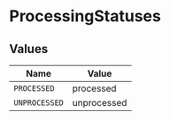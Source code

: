 # ProcessingStatuses


## Values

| Name          | Value         |
| ------------- | ------------- |
| `PROCESSED`   | processed     |
| `UNPROCESSED` | unprocessed   |